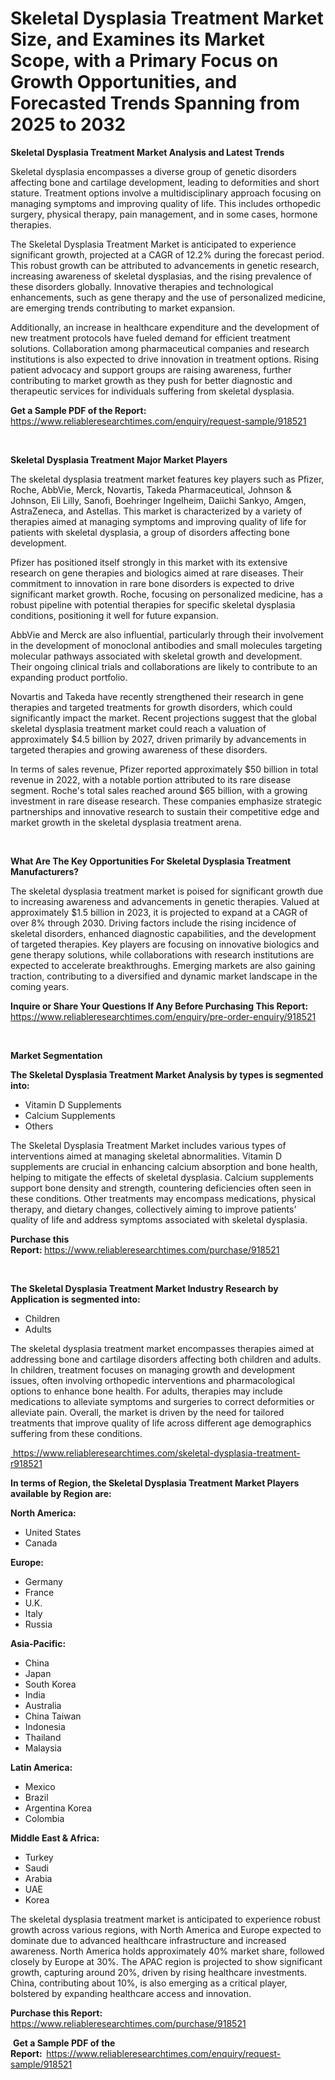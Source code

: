 <p><h1>Skeletal Dysplasia Treatment Market Size, and Examines its Market Scope, with a Primary Focus on Growth Opportunities, and Forecasted Trends Spanning from 2025 to 2032</h1></p><p><strong>Skeletal Dysplasia Treatment Market Analysis and Latest Trends</strong></p>
<p><p>Skeletal dysplasia encompasses a diverse group of genetic disorders affecting bone and cartilage development, leading to deformities and short stature. Treatment options involve a multidisciplinary approach focusing on managing symptoms and improving quality of life. This includes orthopedic surgery, physical therapy, pain management, and in some cases, hormone therapies.</p><p>The Skeletal Dysplasia Treatment Market is anticipated to experience significant growth, projected at a CAGR of 12.2% during the forecast period. This robust growth can be attributed to advancements in genetic research, increasing awareness of skeletal dysplasias, and the rising prevalence of these disorders globally. Innovative therapies and technological enhancements, such as gene therapy and the use of personalized medicine, are emerging trends contributing to market expansion.</p><p>Additionally, an increase in healthcare expenditure and the development of new treatment protocols have fueled demand for efficient treatment solutions. Collaboration among pharmaceutical companies and research institutions is also expected to drive innovation in treatment options. Rising patient advocacy and support groups are raising awareness, further contributing to market growth as they push for better diagnostic and therapeutic services for individuals suffering from skeletal dysplasia.</p></p>
<p><strong>Get a Sample PDF of the Report:&nbsp;</strong> <a href="https://www.reliableresearchtimes.com/enquiry/request-sample/918521?utm_campaign=2627&utm_medium=2&utm_source=Github&utm_content=ia&utm_term=17042025&utm_id=skeletal-dysplasia-treatment">https://www.reliableresearchtimes.com/enquiry/request-sample/918521</a></p>
<p>&nbsp;</p>
<p><strong>Skeletal Dysplasia Treatment Major Market Players</strong></p>
<p><p>The skeletal dysplasia treatment market features key players such as Pfizer, Roche, AbbVie, Merck, Novartis, Takeda Pharmaceutical, Johnson & Johnson, Eli Lilly, Sanofi, Boehringer Ingelheim, Daiichi Sankyo, Amgen, AstraZeneca, and Astellas. This market is characterized by a variety of therapies aimed at managing symptoms and improving quality of life for patients with skeletal dysplasia, a group of disorders affecting bone development.</p><p>Pfizer has positioned itself strongly in this market with its extensive research on gene therapies and biologics aimed at rare diseases. Their commitment to innovation in rare bone disorders is expected to drive significant market growth. Roche, focusing on personalized medicine, has a robust pipeline with potential therapies for specific skeletal dysplasia conditions, positioning it well for future expansion.</p><p>AbbVie and Merck are also influential, particularly through their involvement in the development of monoclonal antibodies and small molecules targeting molecular pathways associated with skeletal growth and development. Their ongoing clinical trials and collaborations are likely to contribute to an expanding product portfolio.</p><p>Novartis and Takeda have recently strengthened their research in gene therapies and targeted treatments for growth disorders, which could significantly impact the market. Recent projections suggest that the global skeletal dysplasia treatment market could reach a valuation of approximately $4.5 billion by 2027, driven primarily by advancements in targeted therapies and growing awareness of these disorders.</p><p>In terms of sales revenue, Pfizer reported approximately $50 billion in total revenue in 2022, with a notable portion attributed to its rare disease segment. Roche's total sales reached around $65 billion, with a growing investment in rare disease research. These companies emphasize strategic partnerships and innovative research to sustain their competitive edge and market growth in the skeletal dysplasia treatment arena.</p></p>
<p>&nbsp;</p>
<p><strong>What Are The Key Opportunities For Skeletal Dysplasia Treatment Manufacturers?</strong></p>
<p><p>The skeletal dysplasia treatment market is poised for significant growth due to increasing awareness and advancements in genetic therapies. Valued at approximately $1.5 billion in 2023, it is projected to expand at a CAGR of over 8% through 2030. Driving factors include the rising incidence of skeletal disorders, enhanced diagnostic capabilities, and the development of targeted therapies. Key players are focusing on innovative biologics and gene therapy solutions, while collaborations with research institutions are expected to accelerate breakthroughs. Emerging markets are also gaining traction, contributing to a diversified and dynamic market landscape in the coming years.</p></p>
<p><strong>Inquire or Share Your Questions If Any Before Purchasing This Report:</strong> <a href="https://www.reliableresearchtimes.com/enquiry/pre-order-enquiry/918521?utm_campaign=2627&utm_medium=2&utm_source=Github&utm_content=ia&utm_term=17042025&utm_id=skeletal-dysplasia-treatment">https://www.reliableresearchtimes.com/enquiry/pre-order-enquiry/918521</a></p>
<p>&nbsp;</p>
<p><strong>Market Segmentation</strong></p>
<p><strong>The Skeletal Dysplasia Treatment Market Analysis by types is segmented into:</strong></p>
<p><ul><li>Vitamin D Supplements</li><li>Calcium Supplements</li><li>Others</li></ul></p>
<p><p>The Skeletal Dysplasia Treatment Market includes various types of interventions aimed at managing skeletal abnormalities. Vitamin D supplements are crucial in enhancing calcium absorption and bone health, helping to mitigate the effects of skeletal dysplasia. Calcium supplements support bone density and strength, countering deficiencies often seen in these conditions. Other treatments may encompass medications, physical therapy, and dietary changes, collectively aiming to improve patients' quality of life and address symptoms associated with skeletal dysplasia.</p></p>
<p><strong>Purchase this Report:&nbsp;</strong><a href="https://www.reliableresearchtimes.com/purchase/918521?utm_campaign=2627&utm_medium=2&utm_source=Github&utm_content=ia&utm_term=17042025&utm_id=skeletal-dysplasia-treatment">https://www.reliableresearchtimes.com/purchase/918521</a></p>
<p>&nbsp;</p>
<p><strong>The Skeletal Dysplasia Treatment Market Industry Research by Application is segmented into:</strong></p>
<p><ul><li>Children</li><li>Adults</li></ul></p>
<p><p>The skeletal dysplasia treatment market encompasses therapies aimed at addressing bone and cartilage disorders affecting both children and adults. In children, treatment focuses on managing growth and development issues, often involving orthopedic interventions and pharmacological options to enhance bone health. For adults, therapies may include medications to alleviate symptoms and surgeries to correct deformities or alleviate pain. Overall, the market is driven by the need for tailored treatments that improve quality of life across different age demographics suffering from these conditions.</p></p>
<p><a href="https://www.reliableresearchtimes.com/skeletal-dysplasia-treatment-r918521?utm_campaign=2627&utm_medium=2&utm_source=Github&utm_content=ia&utm_term=17042025&utm_id=skeletal-dysplasia-treatment">&nbsp;https://www.reliableresearchtimes.com/skeletal-dysplasia-treatment-r918521</a></p>
<p><strong>In terms of Region, the Skeletal Dysplasia Treatment Market Players available by Region are:</strong></p>
<p>
    <p> <strong> North America: </strong>
        <ul>
            <li>United States</li>
            <li>Canada</li>
        </ul>
        </p> 
    <p> <strong> Europe: </strong>
        <ul>
            <li>Germany</li>
            <li>France</li>
            <li>U.K.</li>
            <li>Italy</li>
            <li>Russia</li>
        </ul>
        </p> 
    <p> <strong> Asia-Pacific: </strong>
        <ul>
            <li>China</li>
            <li>Japan</li>
            <li>South Korea</li>
            <li>India</li>
            <li>Australia</li>
            <li>China Taiwan</li>
            <li>Indonesia</li>
            <li>Thailand</li>
            <li>Malaysia</li>
        </ul>
        </p> 
    <p> <strong> Latin America: </strong>
        <ul>
            <li>Mexico</li>
            <li>Brazil</li>
            <li>Argentina Korea</li>
            <li>Colombia</li>
        </ul>
        </p> 
    <p> <strong> Middle East & Africa: </strong>
        <ul>
            <li>Turkey</li>
            <li>Saudi</li>
            <li>Arabia</li>
            <li>UAE</li>
            <li>Korea</li>
        </ul>
    </p>
    </p>
<p><p>The skeletal dysplasia treatment market is anticipated to experience robust growth across various regions, with North America and Europe expected to dominate due to advanced healthcare infrastructure and increased awareness. North America holds approximately 40% market share, followed closely by Europe at 30%. The APAC region is projected to show significant growth, capturing around 20%, driven by rising healthcare investments. China, contributing about 10%, is also emerging as a critical player, bolstered by expanding healthcare access and innovation.</p></p>
<p><strong>Purchase this Report: </strong><a href="https://www.reliableresearchtimes.com/purchase/918521?utm_campaign=2627&utm_medium=2&utm_source=Github&utm_content=ia&utm_term=17042025&utm_id=skeletal-dysplasia-treatment">https://www.reliableresearchtimes.com/purchase/918521</a></p>
<p>&nbsp;<strong>Get a Sample PDF of the Report:&nbsp;&nbsp;</strong><a href="https://www.reliableresearchtimes.com/enquiry/request-sample/918521?utm_campaign=2627&utm_medium=2&utm_source=Github&utm_content=ia&utm_term=17042025&utm_id=skeletal-dysplasia-treatment">https://www.reliableresearchtimes.com/enquiry/request-sample/918521</a></p>
<p><strong></strong></p>
<p><p></p><p></p><p></p></p>